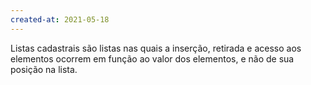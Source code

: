```yaml
---
created-at: 2021-05-18
---
```

Listas cadastrais são listas nas quais a inserção, retirada e acesso aos elementos ocorrem em função ao valor dos elementos, e não de sua posição na lista.